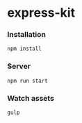 # express-kit

### Installation
```
npm install
```

### Server
```
npm run start
```

### Watch assets
```
gulp
```
